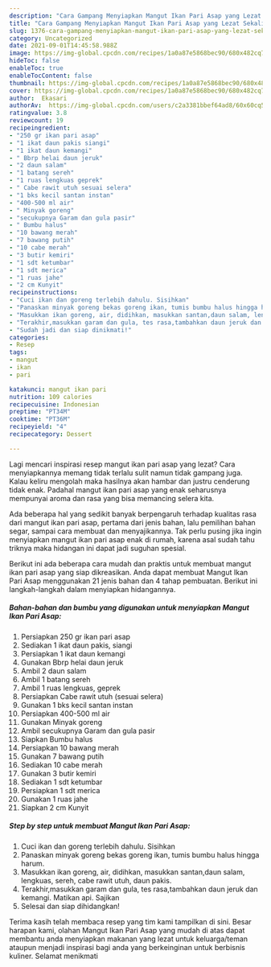 ```yaml
---
description: "Cara Gampang Menyiapkan Mangut Ikan Pari Asap yang Lezat Sekali"
title: "Cara Gampang Menyiapkan Mangut Ikan Pari Asap yang Lezat Sekali"
slug: 1376-cara-gampang-menyiapkan-mangut-ikan-pari-asap-yang-lezat-sekali
category: Uncategorized
date: 2021-09-01T14:45:58.988Z
image: https://img-global.cpcdn.com/recipes/1a0a87e5868bec90/680x482cq70/mangut-ikan-pari-asap-foto-resep-utama.jpg
hideToc: false
enableToc: true
enableTocContent: false
thumbnail: https://img-global.cpcdn.com/recipes/1a0a87e5868bec90/680x482cq70/mangut-ikan-pari-asap-foto-resep-utama.jpg
cover: https://img-global.cpcdn.com/recipes/1a0a87e5868bec90/680x482cq70/mangut-ikan-pari-asap-foto-resep-utama.jpg
author:  Ekasari
authorAv:  https://img-global.cpcdn.com/users/c2a3381bbef64ad8/60x60cq50/avatar.jpg
ratingvalue: 3.8
reviewcount: 19
recipeingredient:
- "250 gr ikan pari asap"
- "1 ikat daun pakis siangi"
- "1 ikat daun kemangi"
- " Bbrp helai daun jeruk"
- "2 daun salam"
- "1 batang sereh"
- "1 ruas lengkuas geprek"
- " Cabe rawit utuh sesuai selera"
- "1 bks kecil santan instan"
- "400-500 ml air"
- " Minyak goreng"
- "secukupnya Garam dan gula pasir"
- " Bumbu halus"
- "10 bawang merah"
- "7 bawang putih"
- "10 cabe merah"
- "3 butir kemiri"
- "1 sdt ketumbar"
- "1 sdt merica"
- "1 ruas jahe"
- "2 cm Kunyit"
recipeinstructions:
- "Cuci ikan dan goreng terlebih dahulu. Sisihkan"
- "Panaskan minyak goreng bekas goreng ikan, tumis bumbu halus hingga harum."
- "Masukkan ikan goreng, air, didihkan, masukkan santan,daun salam, lengkuas, sereh, cabe rawit utuh, daun pakis."
- "Terakhir,masukkan garam dan gula, tes rasa,tambahkan daun jeruk dan kemangi. Matikan api. Sajikan"
- "Sudah jadi dan siap dinikmati!"
categories:
- Resep
tags:
- mangut
- ikan
- pari

katakunci: mangut ikan pari 
nutrition: 109 calories
recipecuisine: Indonesian
preptime: "PT34M"
cooktime: "PT36M"
recipeyield: "4"
recipecategory: Dessert

---
```



Lagi mencari inspirasi resep mangut ikan pari asap yang lezat? Cara menyiapkannya memang tidak terlalu sulit namun tidak gampang juga. Kalau keliru mengolah maka hasilnya akan hambar dan justru cenderung tidak enak. Padahal mangut ikan pari asap yang enak seharusnya mempunyai aroma dan rasa yang bisa memancing selera kita.


Ada beberapa hal yang sedikit banyak berpengaruh terhadap kualitas rasa dari mangut ikan pari asap, pertama dari jenis bahan, lalu pemilihan bahan segar, sampai cara membuat dan menyajikannya. Tak perlu pusing jika ingin menyiapkan mangut ikan pari asap enak di rumah, karena asal sudah tahu triknya maka hidangan ini dapat jadi suguhan spesial.




Berikut ini ada beberapa cara mudah dan praktis untuk membuat mangut ikan pari asap yang siap dikreasikan. Anda dapat membuat Mangut Ikan Pari Asap menggunakan 21 jenis bahan dan 4 tahap pembuatan. Berikut ini langkah-langkah dalam menyiapkan hidangannya.

<!--inarticleads1-->

##### Bahan-bahan dan bumbu yang digunakan untuk menyiapkan Mangut Ikan Pari Asap:

1. Persiapkan 250 gr ikan pari asap
1. Sediakan 1 ikat daun pakis, siangi
1. Persiapkan 1 ikat daun kemangi
1. Gunakan  Bbrp helai daun jeruk
1. Ambil 2 daun salam
1. Ambil 1 batang sereh
1. Ambil 1 ruas lengkuas, geprek
1. Persiapkan  Cabe rawit utuh (sesuai selera)
1. Gunakan 1 bks kecil santan instan
1. Persiapkan 400-500 ml air
1. Gunakan  Minyak goreng
1. Ambil secukupnya Garam dan gula pasir
1. Siapkan  Bumbu halus
1. Persiapkan 10 bawang merah
1. Gunakan 7 bawang putih
1. Sediakan 10 cabe merah
1. Gunakan 3 butir kemiri
1. Sediakan 1 sdt ketumbar
1. Persiapkan 1 sdt merica
1. Gunakan 1 ruas jahe
1. Siapkan 2 cm Kunyit




<!--inarticleads2-->

##### Step by step untuk membuat Mangut Ikan Pari Asap:

1. Cuci ikan dan goreng terlebih dahulu. Sisihkan
1. Panaskan minyak goreng bekas goreng ikan, tumis bumbu halus hingga harum.
1. Masukkan ikan goreng, air, didihkan, masukkan santan,daun salam, lengkuas, sereh, cabe rawit utuh, daun pakis.
1. Terakhir,masukkan garam dan gula, tes rasa,tambahkan daun jeruk dan kemangi. Matikan api. Sajikan
1. Selesai dan siap dihidangkan!



Terima kasih telah membaca resep yang tim kami tampilkan di sini. Besar harapan kami, olahan Mangut Ikan Pari Asap yang mudah di atas dapat membantu anda menyiapkan makanan yang lezat untuk keluarga/teman ataupun menjadi inspirasi bagi anda yang berkeinginan untuk berbisnis kuliner. Selamat menikmati
